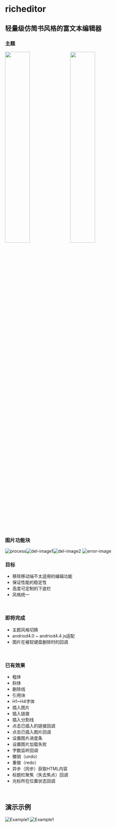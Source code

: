 # richeditor

## 轻量级仿简书风格的富文本编辑器

### 主题

<img src="http://lhbzimo.oss-cn-shenzhen.aliyuncs.com/darkimage.jpg" width="40%"/>   <img src="http://lhbzimo.oss-cn-shenzhen.aliyuncs.com/darkimage.jpg" width="40%"/>
### 图片功能块

![process](http://lhbzimo.oss-cn-shenzhen.aliyuncs.com/loadingimage.jpg)![del-image1](http://lhbzimo.oss-cn-shenzhen.aliyuncs.com/deleteImage.jpg)![del-image2](http://lhbzimo.oss-cn-shenzhen.aliyuncs.com/deleteimage1.jpg)
![error-image](http://lhbzimo.oss-cn-shenzhen.aliyuncs.com/reloadimage.jpg)

### 目标
- 移除移动端不太适用的编辑功能
- 保证性能的稳定性
- 高度可定制的下底栏
- 风格统一
<br/>

### 即将完成
- 主题风格切换
- andriod4.0 ~ andriod4.4 js适配
- 图片在被软键盘删除时的回调
<br/>

### 已有效果
- 粗体
- 斜体
- 删除线
- 引用块
- H1~H4字体
- 插入图片
- 插入链接
- 插入分割线
- 点击已插入的链接回调
- 点击已插入图片回调
- 设置图片进度条
- 设置图片加载失败
- 字数监听回调
- 撤销（undo）
- 重做（redo）
- 异步（同步）获取HTML内容
- 标题栏聚焦（失去焦点）回调
- 光标所在位置状态回调
<br/>

## 演示示例
![Example1](https://github.com/nowandfurure/richedtor/blob/master/sample1.gif)
![Example1](https://github.com/nowandfurure/richedtor/blob/master/sample3.gif)


